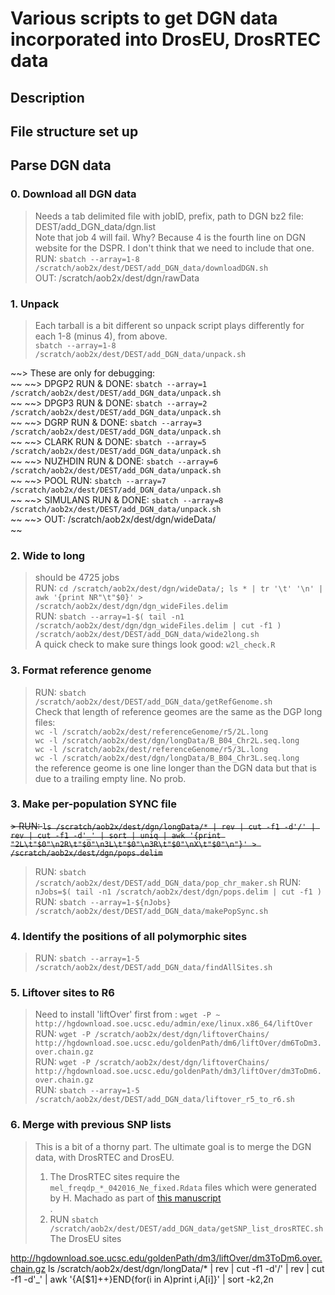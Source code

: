 # Various scripts to get DGN data incorporated into DrosEU, DrosRTEC data

## Description
>

## File structure set up

## Parse DGN data ###
  ### 0. Download all DGN data
  > Needs a tab delimited file with jobID, prefix, path to DGN bz2 file: DEST/add_DGN_data/dgn.list <br/>
  > Note that job 4 will fail. Why? Because 4 is the fourth line on DGN website for the DSPR. I don't think that we need to include that one.<br/>
  > RUN: `sbatch --array=1-8 /scratch/aob2x/dest/DEST/add_DGN_data/downloadDGN.sh`<br/>
  > OUT: /scratch/aob2x/dest/dgn/rawData<br/>

  ### 1. Unpack
  > Each tarball is a bit different so unpack script plays differently for each 1-8 (minus 4), from above. <br/>
  > `sbatch --array=1-8 /scratch/aob2x/dest/DEST/add_DGN_data/unpack.sh` <br/>
  >
  ~~> These are only for debugging: <br/> ~~
  ~~> DPGP2 RUN & DONE: `sbatch --array=1 /scratch/aob2x/dest/DEST/add_DGN_data/unpack.sh` <br/> ~~
  ~~> DPGP3 RUN & DONE: `sbatch --array=2 /scratch/aob2x/dest/DEST/add_DGN_data/unpack.sh` <br/> ~~
  ~~> DGRP RUN & DONE: `sbatch --array=3 /scratch/aob2x/dest/DEST/add_DGN_data/unpack.sh` <br/> ~~
  ~~> CLARK RUN & DONE: `sbatch --array=5 /scratch/aob2x/dest/DEST/add_DGN_data/unpack.sh` <br/> ~~
  ~~> NUZHDIN RUN & DONE: `sbatch --array=6 /scratch/aob2x/dest/DEST/add_DGN_data/unpack.sh` <br/> ~~
  ~~> POOL RUN: `sbatch --array=7 /scratch/aob2x/dest/DEST/add_DGN_data/unpack.sh` <br/> ~~
  ~~> SIMULANS RUN & DONE: `sbatch --array=8 /scratch/aob2x/dest/DEST/add_DGN_data/unpack.sh` <br/> ~~
  ~~> OUT: /scratch/aob2x/dest/dgn/wideData/<br/> ~~

  ### 2. Wide to long
  > should be 4725 jobs <br/>
  > RUN: `cd /scratch/aob2x/dest/dgn/wideData/; ls * | tr '\t' '\n' | awk '{print NR"\t"$0}' > /scratch/aob2x/dest/dgn/dgn_wideFiles.delim` <br/>
  > RUN: `sbatch --array=1-$( tail -n1 /scratch/aob2x/dest/dgn/dgn_wideFiles.delim | cut -f1 ) /scratch/aob2x/dest/DEST/add_DGN_data/wide2long.sh` <br/>
  > A quick check to make sure things look good:
  > `w2l_check.R`

  ### 3. Format reference genome
  > RUN: `sbatch /scratch/aob2x/dest/DEST/add_DGN_data/getRefGenome.sh` <br/>
  > Check that length of reference geomes are the same as the DGP long files: <br/>
  > `wc -l /scratch/aob2x/dest/referenceGenome/r5/2L.long` <br/>
  > `wc -l /scratch/aob2x/dest/dgn/longData/B_B04_Chr2L.seq.long` <br/>
  > `wc -l /scratch/aob2x/dest/referenceGenome/r5/3L.long` <br/>
  > `wc -l /scratch/aob2x/dest/dgn/longData/B_B04_Chr3L.seq.long` <br/>
  > the reference geome is one line longer than the DGN data but that is due to a trailing empty line. No prob. <br/>

  ### 3. Make per-population SYNC file
  ~~> RUN: `ls /scratch/aob2x/dest/dgn/longData/* | rev | cut -f1 -d'/' | rev | cut -f1 -d'_' | sort | uniq | awk '{print "2L\t"$0"\n2R\t"$0"\n3L\t"$0"\n3R\t"$0"\nX\t"$0"\n"}' > /scratch/aob2x/dest/dgn/pops.delim` <br/>~~
  > RUN: `sbatch /scratch/aob2x/dest/DEST/add_DGN_data/pop_chr_maker.sh`
  > RUN: `nJobs=$( tail -n1 /scratch/aob2x/dest/dgn/pops.delim | cut -f1 )` <br/>
  > RUN: `sbatch --array=1-${nJobs} /scratch/aob2x/dest/DEST/add_DGN_data/makePopSync.sh` <br/>

  ### 4. Identify the positions of all polymorphic sites <br/>
  > RUN: `sbatch --array=1-5 /scratch/aob2x/dest/DEST/add_DGN_data/findAllSites.sh` <br/>

  ### 5. Liftover sites to R6 <br/>
  > Need to install 'liftOver' first from : `wget -P ~ http://hgdownload.soe.ucsc.edu/admin/exe/linux.x86_64/liftOver`
  > RUN: `wget -P /scratch/aob2x/dest/dgn/liftoverChains/ http://hgdownload.soe.ucsc.edu/goldenPath/dm6/liftOver/dm6ToDm3.over.chain.gz` <br/>
  > RUN: `wget -P /scratch/aob2x/dest/dgn/liftoverChains/ http://hgdownload.soe.ucsc.edu/goldenPath/dm3/liftOver/dm3ToDm6.over.chain.gz` <br/>
  > RUN: `sbatch --array=1-5 /scratch/aob2x/dest/DEST/add_DGN_data/liftover_r5_to_r6.sh`

  ### 6. Merge with previous SNP lists <br/>
  > This is a bit of a thorny part. The ultimate goal is to merge the DGN data, with DrosRTEC and DrosEU. <br/>
  > 1. The DrosRTEC sites require the `mel_freqdp_*_042016_Ne_fixed.Rdata` files which were generated by H. Machado as part of [this manuscript](https://www.biorxiv.org/content/10.1101/337543v2.abstract) <br/>.
  > 2. RUN `sbatch /scratch/aob2x/dest/DEST/add_DGN_data/getSNP_list_drosRTEC.sh`
  > The DrosEU sites
  >

http://hgdownload.soe.ucsc.edu/goldenPath/dm3/liftOver/dm3ToDm6.over.chain.gz
ls /scratch/aob2x/dest/dgn/longData/* | rev | cut -f1 -d'/' | rev | cut -f1 -d'_' | awk '{A[$1]++}END{for(i in A)print i,A[i]}' | sort -k2,2n
